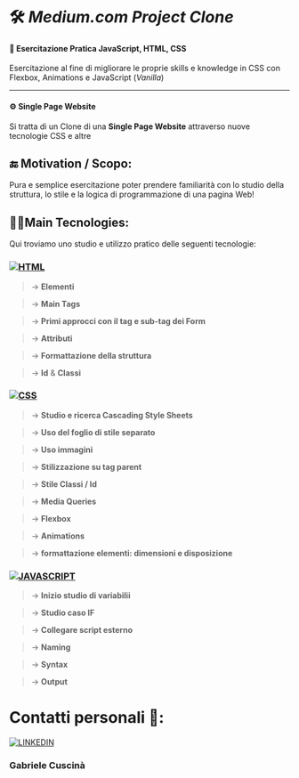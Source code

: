 
# 🛠 *Medium.com Project Clone*
#### 🔬 **Esercitazione Pratica JavaScript, HTML, CSS**

Esercitazione al fine di migliorare le proprie skills e knowledge in CSS con Flexbox, Animations e JavaScript (*Vanilla*)
 

___

#### ⚙ **Single Page Website**


Si tratta di un Clone di una **Single Page Website** attraverso nuove tecnologie CSS e altre




## 🔚 Motivation / Scopo:

Pura e semplice esercitazione poter prendere familiarità con lo studio della struttura, lo stile e la logica di programmazione di una pagina Web!



## 👩‍💻Main Tecnologies:

Qui troviamo uno studio e utilizzo pratico delle seguenti tecnologie:

















### [![ HTML ](https://i.ibb.co/b34s6cM/html.png)]() 


> &rarr; **Elementi**

> &rarr; **Main Tags** 

> &rarr; **Primi approcci con il tag e sub-tag dei **Form****

> &rarr; **Attributi**

> &rarr; **Formattazione della struttura**

> &rarr; **Id** & **Classi**
### [![ CSS ](https://i.ibb.co/zZpqSzb/css-3.png)]()


> &rarr; **Studio e ricerca Cascading Style Sheets**

> &rarr; **Uso del foglio di stile separato** 

> &rarr; **Uso immagini**

> &rarr; **Stilizzazione su tag parent**

> &rarr; **Stile Classi / Id**

> &rarr; **Media Queries**

> &rarr; **Flexbox**

> &rarr; **Animations**

> &rarr; **formattazione elementi: dimensioni e disposizione**
### [![ JAVASCRIPT ](https://i.ibb.co/n1BMb0z/js.png)]() 


> &rarr; **Inizio studio di variabilii**

> &rarr; **Studio caso IF** 

> &rarr; **Collegare script esterno**

> &rarr; **Naming**

> &rarr; **Syntax**

> &rarr; **Output**

 
 # Contatti personali 👤:

[![ LINKEDIN ](https://i.ibb.co/C5FFfbB/linkedin-1.png)](https://www.linkedin.com/in/gabriele-cuscin%C3%A0)

### Gabriele Cuscinà
